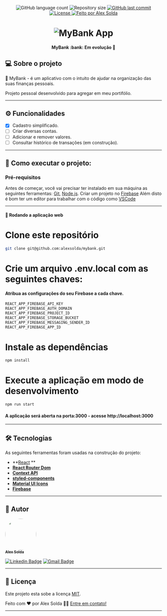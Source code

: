 <p align="center">
  <img alt="GitHub language count" src="https://img.shields.io/github/languages/count/alexsolda/mybank">

  <img alt="Repository size" src="https://img.shields.io/github/repo-size/alexsolda/mybank">
  
  <a href="https://github.com/alexsolda/mybank/commits/master">
    <img alt="GitHub last commit" src="https://img.shields.io/github/last-commit/alexsolda/mybank">
  </a>
   
   
   <a href="https://github.com/alexsolda/mybank/blob/master/LICENSE">
	<img alt="License" src="https://img.shields.io/github/license/alexsolda/mybank">
  </a>

  <a href="https://www.linkedin.com/in/alexsolda/">
    <img alt="Feito por Alex Solda" src="https://img.shields.io/badge/feito%20por-Alex-Solda">
  </a>
 
  
 
</p>
<h1 align="center">
    <img alt="MyBank App" title="#Mybankapp" src="https://user-images.githubusercontent.com/62905501/120028990-db184800-bfcb-11eb-8f77-3d25128225d5.png" />
</h1>

<h4 align="center"> 
  MyBank :bank: Em evolução 🚧
</h4>




## 💻 Sobre o projeto

:bank: MyBank - é um aplicativo com o intuito de ajudar na organização das suas finanças pessoais.


Projeto pessoal desenvolvido para agregar em meu portifólio.

---

## ⚙️ Funcionalidades

- [x] Cadastro simplificado.
- [ ] Criar diversas contas. 
- [ ] Adicionar e remover valores.
- [ ] Consultar histórico de transações (em construção).

---


## 🚀 Como executar o projeto:

### Pré-requisitos

Antes de começar, você vai precisar ter instalado em sua máquina as seguintes ferramentas:
[Git](https://git-scm.com), [Node.js](https://nodejs.org/en/). 
Criar um projeto no [Firebase](https://firebase.google.com/?gclid=CjwKCAjwqcKFBhAhEiwAfEr7zfNv9N5J6Q8by8vxLtLf1oiEk-MRx7AskpkQUcZvEcmU370MJsB8CBoC8FMQAvD_BwE&gclsrc=aw.ds)
Além disto é bom ter um editor para trabalhar com o código como [VSCode](https://code.visualstudio.com/)

---

#### 🧭 Rodando a aplicação web


# Clone este repositório
```bash
git clone git@github.com:alexsolda/mybank.git
```

# Crie um arquivo .env.local com as seguintes chaves:
#### Atribua as configurações do seu Firebase a cada chave.
```bash
REACT_APP_FIREBASE_API_KEY
REACT_APP_FIREBASE_AUTH_DOMAIN
REACT_APP_FIREBASE_PROJECT_ID
REACT_APP_FIREBASE_STORAGE_BUCKET
REACT_APP_FIREBASE_MESSAGING_SENDER_ID
REACT_APP_FIREBASE_APP_ID
```





# Instale as dependências
```bash
npm install
```


# Execute a aplicação em modo de desenvolvimento
```bash
npm run start
```

#### A aplicação será aberta na porta:3000 - acesse http://localhost:3000



---

## 🛠 Tecnologias

As seguintes ferramentas foram usadas na construção do projeto:

-   **[React](https://reactjs.org/) **
-   **[React Router Dom](https://github.com/ReactTraining/react-router/tree/master/packages/react-router-dom)**
-   **[Context API](https://pt-br.reactjs.org/docs/context.html)**
-   **[styled-components](https://styled-components.com/)**
-   **[Material UI Icons](https://material-ui.com/pt/components/material-icons//)**
-   **[Firebase](https://firebase.google.com/?hl=pt)**

---

## 🦸 Autor

<a href="https://www.linkedin.com/in/alexsolda/">
 <img style="border-radius: 50%;" src="https://avatars.githubusercontent.com/u/62905501?s=400&u=7428ae3671383502899fdcdd32952de1dc61a4c6&v=4" width="100px;" alt=""/>
 <br />
 <sub><b>Alex Solda</b></sub></a> 
 <br />

[![Linkedin Badge](https://img.shields.io/badge/-Alex-blue?style=flat-square&logo=Linkedin&logoColor=white&link=https://www.linkedin.com/in/alexsolda/)](https://www.linkedin.com/in/alexsolda/) 
[![Gmail Badge](https://img.shields.io/badge/-alexsoldaa@gmail.com-c14438?style=flat-square&logo=Gmail&logoColor=white&link=mailto:alexsoldaa@gmail.com)](mailto:alexsoldaa@gmail.com)

---

## 📝 Licença

Este projeto esta sobe a licença [MIT](https://github.com/alexsolda/mybank-app/blob/developing/LICENSE).

Feito com ❤️ por Alex Solda 👋🏽 [Entre em contato!](https://www.linkedin.com/in/alexsolda/)

---
